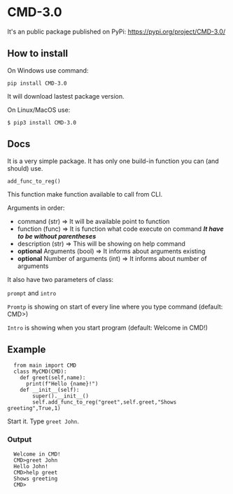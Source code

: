 # CMD-3.0

It's an public package published on PyPi: https://pypi.org/project/CMD-3.0/

## How to install 

On Windows use command:

`pip install CMD-3.0`

It will download lastest package version.

On Linux/MacOS use:

`$ pip3 install CMD-3.0`

## Docs

It is a very simple package.
It has only one build-in function you can (and should) use.

`add_func_to_reg()`

This function make function available to call from CLI.

Arguments in order:
- command (str) => It will be available point to function 
- function (func) => It is function what code execute on command ***It have to be without parentheses*** 
- description (str) => This will be showing on help command 
- **optional** Arguments (bool) => It informs about arguments existing 
- **optional** Number of arguments (int) => It informs about number of arguments 

It also have two parameters of class:

`prompt` and `intro`

`Promtp` is showing on start of every line where you type command (default: CMD>)

`Intro` is showing when you start program (default: Welcome in CMD!)


## Example

      from main import CMD
      class MyCMD(CMD):
        def greet(self,name):
          print(f"Hello {name}!")
        def __init__(self):
            super().__init__()
            self.add_func_to_reg("greet",self.greet,"Shows greeting",True,1)

Start it. Type `greet John`.

### Output
      Welcome in CMD!
      CMD>greet John
      Hello John!
      CMD>help greet
      Shows greeting
      CMD>
